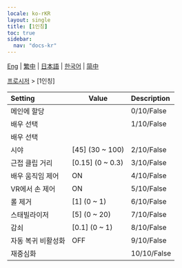 ```yaml
---
locale: ko-rKR
layout: single
title: [1인칭]
toc: true
sidebar:
  nav: "docs-kr"
---
```

[Eng](/dancexr/menu/2025.4/motion/first_person) | [繁中](/tw/dancexr/menu/2025.4/motion/first_person) | [日本語](/jp/dancexr/menu/2025.4/motion/first_person) | [한국어](/kr/dancexr/menu/2025.4/motion/first_person) | [简中](/zh/dancexr/menu/2025.4/motion/first_person)

[프로시저](../menu#프로시저) > [1인칭]



| Setting | Value | Description |
| :--- | --- | :--- |
| 메인에 할당 || 0/10/False
| 배우 선택 || 1/10/False
| 배우 선택 |  |  |
| 시야 | [45] (30 ~ 100) | 2/10/False
| 근접 클립 거리 | [0.15] (0 ~ 0.3) | 3/10/False
| 배우 움직임 제어 | ON | 4/10/False
| VR에서 손 제어 | ON | 5/10/False
| 롤 제거 | [1] (0 ~ 1) | 6/10/False
| 스태빌라이저 | [5] (0 ~ 20) | 7/10/False
| 감쇠 | [0.1] (0 ~ 1) | 8/10/False
| 자동 복귀 비활성화 | OFF | 9/10/False
| 재중심화 || 10/10/False
